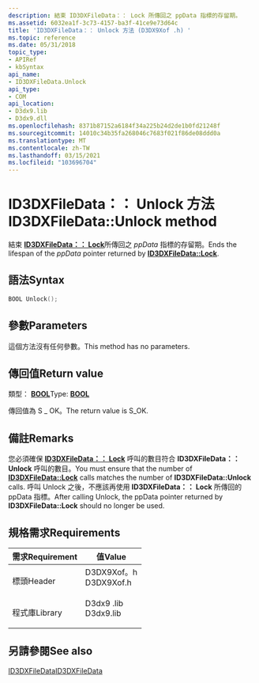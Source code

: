 ```yaml
---
description: 結束 ID3DXFileData：： Lock 所傳回之 ppData 指標的存留期。
ms.assetid: 6032ea1f-3c73-4157-ba3f-41ce9e73d64c
title: 'ID3DXFileData：： Unlock 方法 (D3DX9Xof .h) '
ms.topic: reference
ms.date: 05/31/2018
topic_type:
- APIRef
- kbSyntax
api_name:
- ID3DXFileData.Unlock
api_type:
- COM
api_location:
- D3dx9.lib
- D3dx9.dll
ms.openlocfilehash: 8371b87152a6184f34a225b24d2de1b0fd21248f
ms.sourcegitcommit: 14010c34b35fa268046c7683f021f86de08ddd0a
ms.translationtype: MT
ms.contentlocale: zh-TW
ms.lasthandoff: 03/15/2021
ms.locfileid: "103696704"
---
```

# <a name="id3dxfiledataunlock-method"></a><span data-ttu-id="f37df-103">ID3DXFileData：： Unlock 方法</span><span class="sxs-lookup"><span data-stu-id="f37df-103">ID3DXFileData::Unlock method</span></span>

<span data-ttu-id="f37df-104">結束 [**ID3DXFileData：： Lock**](id3dxfiledata--lock.md)所傳回之 *ppData* 指標的存留期。</span><span class="sxs-lookup"><span data-stu-id="f37df-104">Ends the lifespan of the *ppData* pointer returned by [**ID3DXFileData::Lock**](id3dxfiledata--lock.md).</span></span>

## <a name="syntax"></a><span data-ttu-id="f37df-105">語法</span><span class="sxs-lookup"><span data-stu-id="f37df-105">Syntax</span></span>


```C++
BOOL Unlock();
```



## <a name="parameters"></a><span data-ttu-id="f37df-106">參數</span><span class="sxs-lookup"><span data-stu-id="f37df-106">Parameters</span></span>

<span data-ttu-id="f37df-107">這個方法沒有任何參數。</span><span class="sxs-lookup"><span data-stu-id="f37df-107">This method has no parameters.</span></span>

## <a name="return-value"></a><span data-ttu-id="f37df-108">傳回值</span><span class="sxs-lookup"><span data-stu-id="f37df-108">Return value</span></span>

<span data-ttu-id="f37df-109">類型： **[ **BOOL**](../winprog/windows-data-types.md)**</span><span class="sxs-lookup"><span data-stu-id="f37df-109">Type: **[**BOOL**](../winprog/windows-data-types.md)**</span></span>

<span data-ttu-id="f37df-110">傳回值為 S \_ OK。</span><span class="sxs-lookup"><span data-stu-id="f37df-110">The return value is S\_OK.</span></span>

## <a name="remarks"></a><span data-ttu-id="f37df-111">備註</span><span class="sxs-lookup"><span data-stu-id="f37df-111">Remarks</span></span>

<span data-ttu-id="f37df-112">您必須確保 [**ID3DXFileData：： Lock**](id3dxfiledata--lock.md) 呼叫的數目符合 **ID3DXFileData：： Unlock** 呼叫的數目。</span><span class="sxs-lookup"><span data-stu-id="f37df-112">You must ensure that the number of [**ID3DXFileData::Lock**](id3dxfiledata--lock.md) calls matches the number of **ID3DXFileData::Unlock** calls.</span></span> <span data-ttu-id="f37df-113">呼叫 Unlock 之後，不應該再使用 **ID3DXFileData：： Lock** 所傳回的 ppData 指標。</span><span class="sxs-lookup"><span data-stu-id="f37df-113">After calling Unlock, the ppData pointer returned by **ID3DXFileData::Lock** should no longer be used.</span></span>

## <a name="requirements"></a><span data-ttu-id="f37df-114">規格需求</span><span class="sxs-lookup"><span data-stu-id="f37df-114">Requirements</span></span>



| <span data-ttu-id="f37df-115">需求</span><span class="sxs-lookup"><span data-stu-id="f37df-115">Requirement</span></span> | <span data-ttu-id="f37df-116">值</span><span class="sxs-lookup"><span data-stu-id="f37df-116">Value</span></span> |
|--------------------|---------------------------------------------------------------------------------------|
| <span data-ttu-id="f37df-117">標頭</span><span class="sxs-lookup"><span data-stu-id="f37df-117">Header</span></span><br/>  | <dl> <span data-ttu-id="f37df-118"><dt>D3DX9Xof。h</dt></span><span class="sxs-lookup"><span data-stu-id="f37df-118"><dt>D3DX9Xof.h</dt></span></span> </dl> |
| <span data-ttu-id="f37df-119">程式庫</span><span class="sxs-lookup"><span data-stu-id="f37df-119">Library</span></span><br/> | <dl> <span data-ttu-id="f37df-120"><dt>D3dx9 .lib</dt></span><span class="sxs-lookup"><span data-stu-id="f37df-120"><dt>D3dx9.lib</dt></span></span> </dl>  |



## <a name="see-also"></a><span data-ttu-id="f37df-121">另請參閱</span><span class="sxs-lookup"><span data-stu-id="f37df-121">See also</span></span>

<dl> <dt>

[<span data-ttu-id="f37df-122">ID3DXFileData</span><span class="sxs-lookup"><span data-stu-id="f37df-122">ID3DXFileData</span></span>](id3dxfiledata.md)
</dt> </dl>

 

 
